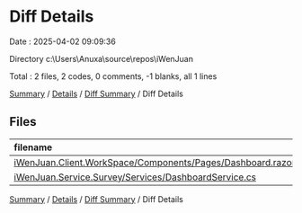 # Diff Details

Date : 2025-04-02 09:09:36

Directory c:\\Users\\Anuxa\\source\\repos\\iWenJuan

Total : 2 files,  2 codes, 0 comments, -1 blanks, all 1 lines

[Summary](results.md) / [Details](details.md) / [Diff Summary](diff.md) / Diff Details

## Files
| filename | language | code | comment | blank | total |
| :--- | :--- | ---: | ---: | ---: | ---: |
| [iWenJuan.Client.WorkSpace/Components/Pages/Dashboard.razor](/iWenJuan.Client.WorkSpace/Components/Pages/Dashboard.razor) | Razor | 1 | 0 | -1 | 0 |
| [iWenJuan.Service.Survey/Services/DashboardService.cs](/iWenJuan.Service.Survey/Services/DashboardService.cs) | C# | 1 | 0 | 0 | 1 |

[Summary](results.md) / [Details](details.md) / [Diff Summary](diff.md) / Diff Details